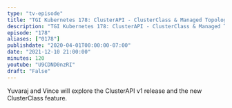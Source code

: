 ```yaml
---
type: "tv-episode"
title: "TGI Kubernetes 178: ClusterAPI - ClusterClass & Managed Topologies"
description: "TGI Kubernetes 178: ClusterAPI - ClusterClass & Managed Topologies"
episode: "178"
aliases: ["0178"]
publishdate: "2020-04-01T00:00:00-07:00"
date: "2021-12-10 21:00:00"
minutes: 120
youtube: "U9CDND0nzRI"
draft: "False"
---
```


Yuvaraj and Vince will explore the ClusterAPI v1 release and the new ClusterClass feature.